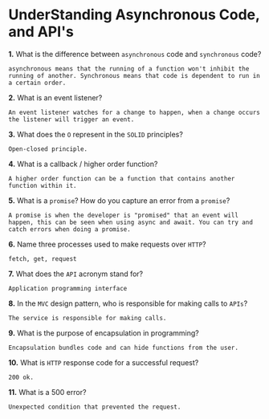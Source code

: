 # UnderStanding Asynchronous Code, and API's

**1.** What is the difference between `asynchronous` code and `synchronous` code?

<!-- enter you answer in the space below -->

```
asynchronous means that the running of a function won't inhibit the running of another. Synchronous means that code is dependent to run in a certain order.
```

**2.** What is an event listener?

<!-- enter you answer in the space below -->

```
An event listener watches for a change to happen, when a change occurs the listener will trigger an event.
```

**3.** What does the `O` represent in the `SOLID` principles?

<!-- enter you answer in the space below -->

```
Open-closed principle.
```

**4.** What is a callback / higher order function?

<!-- enter you answer in the space below -->

```
A higher order function can be a function that contains another function within it.
```

**5.** What is a `promise`? How do you capture an error from a `promise`?

<!-- enter you answer in the space below -->

```
A promise is when the developer is "promised" that an event will happen, this can be seen when using async and await. You can try and catch errors when doing a promise.
```

**6.** Name three processes used to make requests over `HTTP`?

<!-- enter you answer in the space below -->

```
fetch, get, request
```

**7.** What does the `API` acronym stand for?

<!-- enter you answer in the space below -->

```
Application programming interface
```

**8.** In the `MVC` design pattern, who is responsible for making calls to `APIs`?

<!-- enter you answer in the space below -->

```
The service is responsible for making calls.
```

**9.** What is the purpose of encapsulation in programming?

<!-- enter you answer in the space below -->

```
Encapsulation bundles code and can hide functions from the user.
```

**10.** What is `HTTP` response code for a successful request?

<!-- enter you answer in the space below -->

```
200 ok.
```

**11.** What is a 500 error?

<!-- enter you answer in the space below -->

```
Unexpected condition that prevented the request.
```
